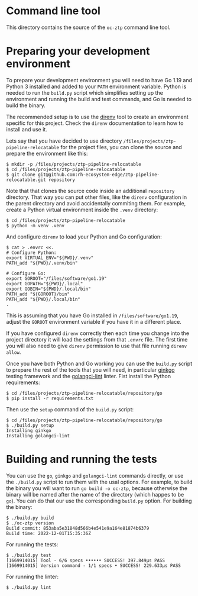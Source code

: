# Command line tool

This directory contains the source of the `oc-ztp` command line tool.

# Preparing your development environment

To prepare your development environment you will need to have Go 1.19 and Python
3 installed and added to your `PATH` environment variable. Python is needed to
run the `build.py` script which simplifies setting up the environment and
running the build and test commands, and Go is needed to build the binary.

The recommended setup is to use the [direnv](https://direnv.net) tool to create
an environment specific for this project. Check the `direnv` documentation to
learn how to install and use it.

Lets say that you have decided to use directory
`/files/projects/ztp-pipeline-relocatable` for the project files, you can clone
the source and prepare the environment like this:

```
$ mkdir -p /files/projects/ztp-pipeline-relocatable
$ cd /files/projects/ztp-pipeline-relocatable
$ git clone git@github.com:rh-ecosystem-edge/ztp-pipeline-relocatable.git repository
```

Note that that clones the source code inside an additional `repository`
directory.  That way you can put other files, like the `direnv` configuration in
the parent directory and avoid accidentally commiting them. For example, create
a Python virtual environment inside the `.venv` directory:

```
$ cd /files/projects/ztp-pipeline-relocatable
$ python -m venv .venv
```

And configure `direnv` to load your Python and Go configuration:

```
$ cat > .envrc <<.
# Configure Python:
export VIRTUAL_ENV="${PWD}/.venv"
PATH_add "${PWD}/.venv/bin"

# Configure Go:
export GOROOT="/files/software/go1.19"
export GOPATH="${PWD}/.local"
export GOBIN="${PWD}/.local/bin"
PATH_add "${GOROOT}/bin"
PATH_add "${PWD}/.local/bin"
.
```

This is assuming that you have Go installed in `/files/software/go1.19`, adjust
the `GOROOT` environment variable if you have it in a different place.

If you have configured `direnv` correctly then each time you change into the
project directory it will load the settings from that `.envrc` file. The first
time you will also need to give `direnv` permission to use that file running
`direnv allow`.

Once you have both Python and Go working you can use the `build.py` script to
prepare the rest of the tools that you will need, in particular
[ginkgo](https://github.com/onsi/ginkgo) testing framework and the
[golangci-lint](https://github.com/golangci/golangci-lint) linter. Fist install
the Python requirements:

```
$ cd /files/projects/ztp-pipeline-relocatable/repository/go
$ pip install -r requirements.txt
```

Then use the `setup` command of the `build.py` script:

```
$ cd /files/projects/ztp-pipeline-relocatable/repository/go
$ ./build.py setup
Installing ginkgo
Installing golangci-lint
```

# Building and running the tests

You can use the `go`, `ginkgo` and `golangci-lint` commands directly, or use the
`./build.py` script to run them with the usal options. For example, to build the
binary you will want to run `go build -o oc-ztp`, because otherwise the binary
will be named after the name of the directory (which happes to be `go`). You can
do that our use the corresponding `build.py` option. For building the binary:

```
$ ./build.py build
$ ./oc-ztp version
Build commit: 853aba5e31848d566b4e541e9a164e81874b6379
Build time: 2022-12-01T15:35:36Z
```

For running the tests:

```
$ ./build.py test
[1669914015] Tool - 6/6 specs •••••• SUCCESS! 397.849µs PASS
[1669914015] Version command - 1/1 specs • SUCCESS! 229.633µs PASS
```

For running the linter:

```
$ ./build.py lint
```
